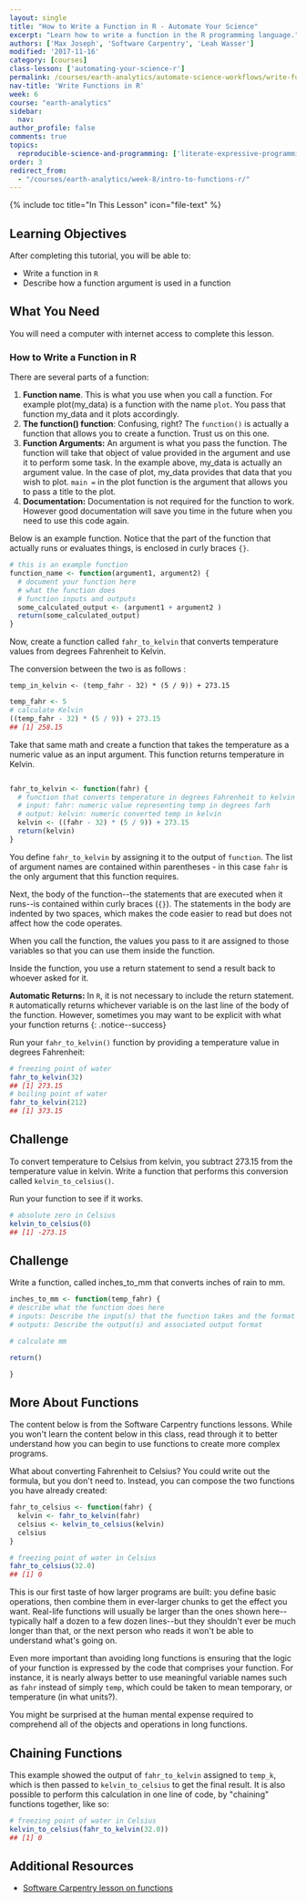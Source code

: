 ```yaml
---
layout: single
title: "How to Write a Function in R - Automate Your Science"
excerpt: "Learn how to write a function in the R programming language."
authors: ['Max Joseph', 'Software Carpentry', 'Leah Wasser']
modified: '2017-11-16'
category: [courses]
class-lesson: ['automating-your-science-r']
permalink: /courses/earth-analytics/automate-science-workflows/write-function-r-programming/
nav-title: 'Write Functions in R'
week: 6
course: "earth-analytics"
sidebar:
  nav:
author_profile: false
comments: true
topics:
  reproducible-science-and-programming: ['literate-expressive-programming', 'functions']
order: 3
redirect_from:
  - "/courses/earth-analytics/week-8/intro-to-functions-r/"
---
```



{% include toc title="In This Lesson" icon="file-text" %}



<div class='notice--success' markdown="1">

## <i class="fa fa-graduation-cap" aria-hidden="true"></i> Learning Objectives

After completing this tutorial, you will be able to:

* Write a function in `R`
* Describe how a function argument is used in a function

## <i class="fa fa-check-square-o fa-2" aria-hidden="true"></i> What You Need

You will need a computer with internet access to complete this lesson.

</div>


### How to Write a Function in R

There are several parts of a function:

1. **Function name**. This is what you use when you call a function. For example plot(my_data) is a function with the name `plot`. You pass that function my_data
and it plots accordingly.
2. **The function() function**: Confusing, right? The `function()` is actually a
function that allows you to create a function. Trust us on this one.
3. **Function Arguments:** An argument is what you pass the function. The function will take that object of value provided in the argument and use it to perform some task. In the example above, my_data is actually an argument value. In the case of plot, my_data provides that data that you wish to plot. `main =` in the plot function is the argument that allows you to pass a title to the plot.
4. **Documentation:** Documentation is not required for the function to work. However good documentation will save you time in the future when you need to use this code again.

Below is an example function. Notice that the part of the function that actually
runs or evaluates things, is enclosed in curly braces `{}`.


```r
# this is an example function
function_name <- function(argument1, argument2) {
  # document your function here
  # what the function does
  # function inputs and outputs
  some_calculated_output <- (argument1 + argument2 )
  return(some_calculated_output)
}
```

Now, create a function called `fahr_to_kelvin` that converts
temperature values from degrees Fahrenheit to Kelvin.

The conversion between the two is as follows :

`temp_in_kelvin <- (temp_fahr - 32) * (5 / 9)) + 273.15`


```r
temp_fahr <- 5
# calculate Kelvin
((temp_fahr - 32) * (5 / 9)) + 273.15
## [1] 258.15
```

Take that same math and create a function that takes the temperature as a
numeric value as an input argument. This function returns temperature in Kelvin.


```r

fahr_to_kelvin <- function(fahr) {
  # function that converts temperature in degrees Fahrenheit to kelvin
  # input: fahr: numeric value representing temp in degrees farh
  # output: kelvin: numeric converted temp in kelvin
  kelvin <- ((fahr - 32) * (5 / 9)) + 273.15
  return(kelvin)
}
```

You define `fahr_to_kelvin` by assigning it to the output of `function`.
The list of argument names are contained within parentheses - in this case `fahr`
is the only argument that this function requires.

Next, the body of the function--the
statements that are executed when it runs--is contained within curly braces (`{}`).
The statements in the body are indented by two spaces, which makes the code easier
to read but does not affect how the code operates.

When you call the function, the values you pass to it are assigned to those
variables so that you can use them inside the function.

Inside the function, you use a return statement
to send a result back to whoever asked for it.

<i class="fa fa-star" aria-hidden="true"></i>**Automatic Returns:** In `R`, it is not necessary to include the return statement.
`R` automatically returns whichever variable is on the last line of the body
of the function. However, sometimes you may want to be explicit with what your
function returns
{: .notice--success}

Run your `fahr_to_kelvin()` function by providing a temperature value in degrees
Fahrenheit:


```r
# freezing point of water
fahr_to_kelvin(32)
## [1] 273.15
# boiling point of water
fahr_to_kelvin(212)
## [1] 373.15
```

<div class="notice--warning" markdown="1">

## <i class="fa fa-pencil-square-o" aria-hidden="true"></i> Challenge
To convert temperature to Celsius from kelvin, you subtract 273.15 from the
temperature value in kelvin. Write a function that performs this conversion called `kelvin_to_celsius()`.

</div>




Run your function to see if it works.


```r
# absolute zero in Celsius
kelvin_to_celsius(0)
## [1] -273.15
```


<div class="notice--warning" markdown="1">

## <i class="fa fa-pencil-square-o" aria-hidden="true"></i> Challenge

Write a function, called inches_to_mm that converts inches of rain to mm.

```r
inches_to_mm <- function(temp_fahr) {
# describe what the function does here
# inputs: Describe the input(s) that the function takes and the format of the input (ie numeric, character, data.frame, etc)
# outputs: Describe the output(s) and associated output format

# calculate mm

return()

}
```

</div>



## More About Functions

The content below is from the Software Carpentry functions lessons.
While you won't learn the content below in this class, read through it to better understand
how you can begin to use functions to create more complex programs.

What about converting Fahrenheit to Celsius?
You could write out the formula, but you don't need to.
Instead, you can compose the
two functions you have already created:


```r
fahr_to_celsius <- function(fahr) {
  kelvin <- fahr_to_kelvin(fahr)
  celsius <- kelvin_to_celsius(kelvin)
  celsius
}

# freezing point of water in Celsius
fahr_to_celsius(32.0)
## [1] 0
```

This is our first taste of how larger programs are built: you define basic
operations, then combine them in ever-larger chunks to get the effect you want.
Real-life functions will usually be larger than the ones shown here--typically
half a dozen to a few dozen lines--but they shouldn't ever be much longer than
that, or the next person who reads it won't be able to understand what's going on.

Even more important than avoiding long functions is ensuring that the logic of
your function is expressed by the code that comprises your function.
For instance, it is nearly always better to use meaningful variable names such
as `fahr` instead of simply `temp`, which could be taken to mean temporary, or
temperature (in what units?).

You might be surprised at the human mental expense required to comprehend all of
the objects and operations in long functions.

## Chaining Functions

This example showed the output of `fahr_to_kelvin` assigned to `temp_k`, which
is then passed to `kelvin_to_celsius` to get the final result. It is also possible
to perform this calculation in one line of code, by "chaining" functions
together, like so:


```r
# freezing point of water in Celsius
kelvin_to_celsius(fahr_to_kelvin(32.0))
## [1] 0
```


<div class="notice--info" markdown="1">

## Additional Resources

* <a href="https://swcarpentry.github.io/r-novice-inflammation/02-func-R/" target = "_blank">Software Carpentry lesson on functions</a>

</div>
